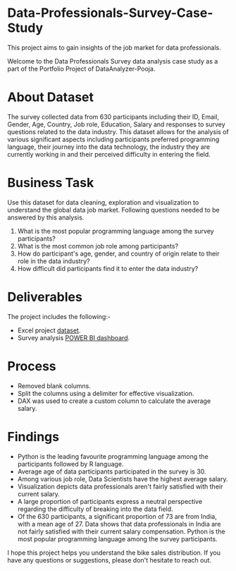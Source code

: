 # Data-Professionals-Survey-Case-Study
This project aims to gain insights of the job market for data professionals.

Welcome to the Data Professionals Survey data analysis case study as a part of the Portfolio Project of DataAnalyzer-Pooja. 

# About Dataset
The survey collected data from 630 participants including their ID, Email, Gender, Age, Country, Job role, Education, Salary and responses to survey questions 
related to the data industry. This dataset allows for the analysis of various significant aspects including participants preferred programming language, their 
journey into the data technology, the industry they are currently working in and their perceived difficulty in entering the field.

# Business Task
Use this dataset for data cleaning, exploration and visualization to understand the global data job market.
Following questions needed to be answered by this analysis.
1. What is the most popular programming language among the survey participants?
2. What is the most common job role among participants?
3. How do participant's age, gender, and country of origin relate to their role in the data industry?
4. How difficult did participants find it to enter the data industry?

# Deliverables
The project includes the following:-
- Excel project [dataset](https://github.com/DataAnalyzer-Pooja/Data-Professionals-Survey-Case-Study/blob/main/Survey_DataSet.xlsx). 
- Survey analysis [POWER BI dashboard](https://github.com/DataAnalyzer-Pooja/Data-Professionals-Survey-Case-Study/blob/main/Survey_Analysis_Dashboard.pbix). 

# Process
- Removed blank columns.
- Split the columns using a delimiter for effective visualization. 
- DAX was used to create a custom column to calculate the average salary.

# Findings
- Python is the leading favourite programming language among the participants followed by R language. 
- Average age of data participants participated in the survey is 30. 
- Among various job role, Data Scientists have the highest average salary. 
- Visualization depicts data professionals aren't fairly satisfied with their current salary. 
- A large proportion of participants express a neutral perspective regarding the difficulty of breaking into the data field.
- Of the 630 participants, a significant proportion of 73 are from India, with a mean age of 27. Data shows that data professionals in India are not fairly satisfied     with their current salary compensation. Python is the most popular programming language among the survey participants.

I hope this project helps you understand the bike sales distribution. If you have any questions or suggestions, please don't hesitate to reach out.
